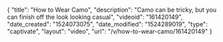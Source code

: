 {
    "title": "How to Wear Camo",
    "description": "Camo can be tricky, but you can finish off the look looking casual",
    "videoid": "161420149",
    "date_created": "1524073075",
    "date_modified": "1524289019",
    "type": "captivate",
    "layout": "video",
    "url": "\/v\/how-to-wear-camo\/161420149"
}